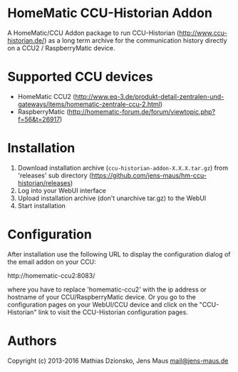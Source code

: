 # HomeMatic CCU-Historian Addon
A HomeMatic/CCU Addon package to run CCU-Historian (http://www.ccu-historian.de/) as a long term archive for the communication history directly on a CCU2 / RaspberryMatic device.

# Supported CCU devices
* HomeMatic CCU2 (http://www.eq-3.de/produkt-detail-zentralen-und-gateways/items/homematic-zentrale-ccu-2.html)
* RaspberryMatic (http://homematic-forum.de/forum/viewtopic.php?f=56&t=26917)

# Installation
1. Download installation archive (```ccu-historian-addon-X.X.X.tar.gz```) from 'releases' sub directory (https://github.com/jens-maus/hm-ccu-historian/releases)
2. Log into your WebUI interface
3. Upload installation archive (don't unarchive tar.gz) to the WebUI
4. Start installation

# Configuration
After installation use the following URL to display the configuration dialog of the email addon on your CCU:

http://homematic-ccu2:8083/

where you have to replace 'homematic-ccu2' with the ip address or hostname of your CCU/RaspberryMatic device. Or you go to the configuration pages on your WebUI/CCU device and click on the "CCU-Historian" link to visit the CCU-Historian configuration pages.

# Authors
Copyright (c) 2013-2016 Mathias Dzionsko, Jens Maus <mail@jens-maus.de>
